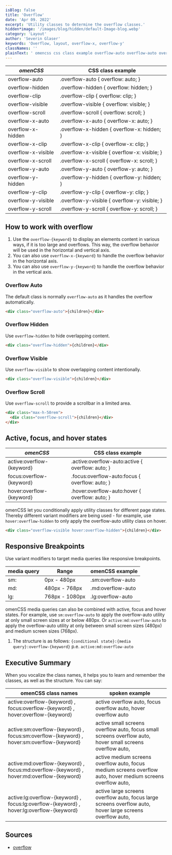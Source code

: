 ```yaml
---
isBlog: false
title: 'Overflow'
date: 'Apr 09. 2022'
excerpt: 'Utility classes to determine the overflow classes.'
hidden*image: '/images/blog/hidden/default-Image-blog.webp'
category: 'Layout'
author: 'Severin Glaser'
keywords: 'Overflow, layout, overflow-x, overflow-y'
classNames: ''
plainText: ' omencss css class example overflow-auto overflow-auto overflow: auto; overflow-hidden overflow-hidden overflow: hidden; overflow-clip overflow-clip overflow: clip; overflow-visible overflow-visible overflow: visible; overflow-scroll overflow-scroll overflow: scroll; overflow-x-auto overflow-x-auto overflow-x: auto; overflow-x-hidden overflow-x-hidden overflow-x: hidden; overflow-x-clip overflow-x-clip overflow-x: clip; overflow-x-visible overflow-x-visible overflow-x: visible; overflow-x-scroll overflow-x-scroll overflow-x: scroll; overflow-y-auto overflow-y-auto overflow-y: auto; overflow-y-hidden overflow-y-hidden overflow-y: hidden; overflow-y-clip overflow-y-clip overflow-y: clip; overflow-y-visible overflow-y-visible overflow-y: visible; overflow-y-scroll overflow-y-scroll overflow-y: scroll; how to work with overflow 1 use the `overflow keyword ` to display an elements content in various ways if it is too large and overflows this way the overflow behavior will be used in the horizontal and vertical axis 2 you can also use `overflow-x keyword ` to handle the overflow behavior in the horizontal axis 3 you can also use `overflow-y keyword ` to handle the overflow behavior in the vertical axis overflow auto the default class is normally `overflow-auto` as it handles the overflow automatically  overflow hidden use `overflow-hidden` to hide overlapping content  overflow visible use `overflow-visible` to show overlapping content intentionally  overflow scroll use `overflow-scroll` to provide a scrollbar in a limited area  active focus and hover states omencss css class example active:overflow keyword active :overflow-auto:active overflow: auto; focus:overflow keyword focus :overflow-auto:focus overflow: auto; hover:overflow keyword hover :overflow-auto:hover overflow: auto; omencss let you conditionally apply utility classes for different page states thereby different variant modifiers are being used for example use `hover:overflow-hidden` to only apply the overflow-auto utility class on hover  responsive breakpoints use variant modifiers to target media queries like responsive breakpoints media query range omencss example sm: 0px 480px sm:overflow-auto md: 480px 768px md:overflow-auto lg: 768px 1080px lg:overflow-auto omencss media queries can also be combined with active focus and hover states for example use `sm:overflow-auto` to apply the overflow-auto utility at only small screen sizes at or below 480px or `active:md:overflow-auto` to apply the overflow-auto utility at only between small screen sizes 480px and medium screen sizes 768px 1 the structure is as follows: ` conditional state : media query :overflow keyword ` p e `active:md:overflow-auto` executive summary when you vocalize the class names it helps you to learn and remember the classes as well as the structure you can say: omencss class names spoken example active:overflow keyword focus:overflow keyword hover:overflow keyword active overflow auto focus overflow auto hover overflow auto active:sm:overflow keyword focus:sm:overflow keyword hover:sm:overflow keyword active small screens overflow auto focus small screens overflow auto hover small screens overflow auto active:md:overflow keyword focus:md:overflow keyword hover:md:overflow keyword active medium screens overflow auto focus medium screens overflow auto hover medium screens overflow auto active:lg:overflow keyword focus:lg:overflow keyword hover:lg:overflow keyword active large screens overflow auto focus large screens overflow auto hover large screens overflow auto sources overflow https: developer mozilla org en-us docs web css overflow '
---
```


| _omenCSS_          | CSS class example                            |
| ------------------ | -------------------------------------------- |
| overflow-auto      | .overflow-auto { overflow: auto; }           |
| overflow-hidden    | .overflow-hidden { overflow: hidden; }       |
| overflow-clip      | .overflow-clip { overflow: clip; }           |
| overflow-visible   | .overflow-visible { overflow: visible; }     |
| overflow-scroll    | .overflow-scroll { overflow: scroll; }       |
| overflow-x-auto    | .overflow-x-auto { overflow-x: auto; }       |
| overflow-x-hidden  | .overflow-x-hidden { overflow-x: hidden; }   |
| overflow-x-clip    | .overflow-x-clip { overflow-x: clip; }       |
| overflow-x-visible | .overflow-x-visible { overflow-x: visible; } |
| overflow-x-scroll  | .overflow-x-scroll { overflow-x: scroll; }   |
| overflow-y-auto    | .overflow-y-auto { overflow-y: auto; }       |
| overflow-y-hidden  | .overflow-y-hidden { overflow-y: hidden; }   |
| overflow-y-clip    | .overflow-y-clip { overflow-y: clip; }       |
| overflow-y-visible | .overflow-y-visible { overflow-y: visible; } |
| overflow-y-scroll  | .overflow-y-scroll { overflow-y: scroll; }   |

## How to work with overflow

1. Use the `overflow-{keyword}` to display an elements content in various ways, if it is too large and overflows. This way, the overflow behavior will be used in the horizontal and vertical axis.
2. You can also use `overflow-x-{keyword}` to handle the overflow behavior in the horizontal axis.
3. You can also use `overflow-y-{keyword}` to handle the overflow behavior in the vertical axis.

### Overflow Auto

The default class is normally `overflow-auto` as it handles the overflow automatically.

```html
<div class="overflow-auto">{children}</div>
```

### Overflow Hidden

Use `overflow-hidden` to hide overlapping content.

```html
<div class="overflow-hidden">{children}</div>
```

### Overflow Visible

Use `overflow-visible` to show overlapping content intentionally.

```html
<div class="overflow-visible">{children}</div>
```

### Overflow Scroll

Use `overflow-scroll` to provide a scrollbar in a limited area.

```html
<div class="max-h-50rem">
  <div class="overflow-scroll">{children}</div>
</div>
```

## Active, focus, and hover states

| _omenCSS_                 | CSS class example                                 |
| ------------------------- | ------------------------------------------------- |
| active:overflow-{keyword} | .active\:overflow-auto:active { overflow: auto; } |
| focus:overflow-{keyword}  | .focus\:overflow-auto:focus { overflow: auto; }   |
| hover:overflow-{keyword}  | .hover\:overflow-auto:hover { overflow: auto; }   |

omenCSS let you conditionally apply utility classes for different page states. Thereby different variant modifiers are being used - for example, use `hover:overflow-hidden` to only apply the overflow-auto utility class on hover.

```html
<div class="overflow-visible hover:overflow-hidden">{children}</div>
```

## Responsive Breakpoints

Use variant modifiers to target media queries like responsive breakpoints.

| media query | Range          | omenCSS example   |
| ----------- | -------------- | ----------------- |
| sm:         | 0px - 480px    | .sm:overflow-auto |
| md:         | 480px - 768px  | .md:overflow-auto |
| lg:         | 768px - 1080px | .lg:overflow-auto |

omenCSS media queries can also be combined with active, focus and hover states. For example, use `sm:overflow-auto` to apply the overflow-auto utility at only small screen sizes at or below 480px. Or `active:md:overflow-auto` to apply the overflow-auto utility at only between small screen sizes (480px) and medium screen sizes (768px).

1. The structure is as follows: `{conditional state}:{media query}:overflow-{keyword}` p.e. `active:md:overflow-auto`

## Executive Summary

When you vocalize the class names, it helps you to learn and remember the classes, as well as the structure. You can say:

| omenCSS class names                                                                      | spoken example                                                                                               |
| ---------------------------------------------------------------------------------------- | ------------------------------------------------------------------------------------------------------------ |
| active:overflow-{keyword} , focus:overflow-{keyword} , hover:overflow-{keyword}          | active overflow auto, focus overflow auto, hover overflow auto                                               |
| active:sm:overflow-{keyword} , focus:sm:overflow-{keyword} , hover:sm:overflow-{keyword} | active small screens overflow auto, focus small screens overflow auto, hover small screens overflow auto,    |
| active:md:overflow-{keyword} , focus:md:overflow-{keyword} , hover:md:overflow-{keyword} | active medium screens overflow auto, focus medium screens overflow auto, hover medium screens overflow auto, |
| active:lg:overflow-{keyword} , focus:lg:overflow-{keyword} , hover:lg:overflow-{keyword} | active large screens overflow auto, focus large screens overflow auto, hover large screens overflow auto,    |

## Sources

- [overflow](https://developer.mozilla.org/en-US/docs/Web/CSS/overflow)
